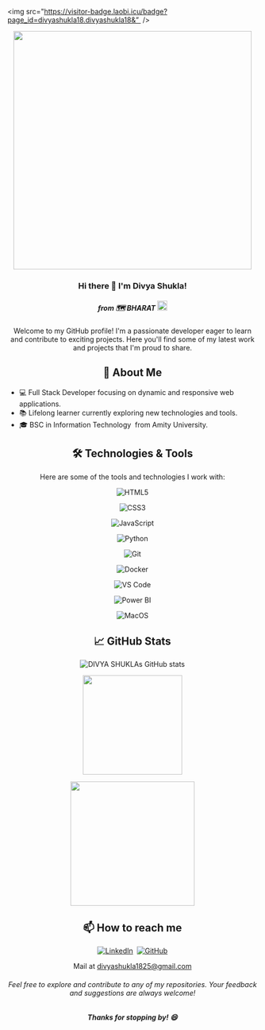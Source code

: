 <img src="https://visitor-badge.laobi.icu/badge?page_id=divyashukla18.divyashukla18&”  />

<div align="center">

<img src="https://i.giphy.com/media/v1.Y2lkPTc5MGI3NjExNHZxYWJtNmgxYTEyZHZvZTR3Z3VpdG81aTRmZnY3dnoxMGYydWZtaSZlcD12MV9pbnRlcm5hbF9naWZfYnlfaWQmY3Q9Zw/QDjpIL6oNCVZ4qzGs7/giphy.gif" width="480" height="480" >

### Hi there 👋 I'm Divya Shukla!

##### from 🗺️ BHARAT <img src="https://media.giphy.com/media/v1.Y2lkPTc5MGI3NjExNnF1NGh2bTQ2OHB4c2w1ejkybDRnaXlwbjh2Zm1oYmliN203OWFuMCZlcD12MV9pbnRlcm5hbF9naWZfYnlfaWQmY3Q9cw/3ko3ZmwnSOpPmPkBsb/giphy.gif" height="20px" width="20px">

Welcome to my GitHub profile! I'm a passionate developer eager to learn and contribute to exciting projects. Here you'll find some of my latest work and projects that I'm proud to share.

## 🚀 About Me

<UL align="left">

<li>💻 Full Stack Developer focusing on dynamic and responsive web applications.</li>

<li> 📚 Lifelong learner currently exploring new technologies and tools.</li>

<li> 🎓 BSC in Information Technology  from Amity University.</li>

</UL>

## 🛠️ Technologies & Tools

Here are some of the tools and technologies I work with:

![HTML5](https://img.shields.io/badge/-HTML5-E34F26?style=flat-square&logo=html5&logoColor=white)

![CSS3](https://img.shields.io/badge/-CSS3-1572B6?style=flat-square&logo=css3)

![JavaScript](https://img.shields.io/badge/-JavaScript-F7DF1E?style=flat-square&logo=javascript&logoColor=black)

![Python](https://img.shields.io/badge/-Python-3776AB?style=flat-square&logo=python&logoColor=white)

![Git](https://img.shields.io/badge/-Git-F05032?style=flat-square&logo=git&logoColor=white)

![Docker](https://img.shields.io/badge/-Docker-2496ED?style=flat-square&logo=docker&logoColor=white)

![VS Code](https://img.shields.io/badge/-VS%20Code-007ACC?style=flat-square&logo=visual-studio-code&logoColor=white)

![Power BI](https://img.shields.io/badge/Power%20BI-Yellow?style=flat-square&logo=PowerBI&labelColor=%235e5c57&color=%23ffc000)

![MacOS](https://img.shields.io/badge/MAC%20OS%20-949494?style=flat-square&logo=macos&logoColor=white)

## 📈 GitHub Stats

<div>

![DIVYA SHUKLAs GitHub stats](https://github-readme-stats.vercel.app/api?username=divyashukla18&show_icons=true&theme=radical)

<img src="https://github-readme-stats.vercel.app/api/top-langs?username=divyashukla18k&show_icons=true&locale=en&layout=compact&theme=radical&disable_animations=true" height="200px"><br>

<img src="https://github-profile-trophy.vercel.app/?username=divyashukla18&row=2&column=3&theme=gruvbox" height="250px">

</div>

## 📫 How to reach me

[![LinkedIn](https://img.shields.io/badge/-LinkedIn-0077B5?style=flat-square&logo=linkedin&logoColor=white)](https://www.linkedin.com/in/1divyashukla/)  [![GitHub](https://img.shields.io/badge/-GitHub-181717?style=flat-square&logo=github&logoColor=white)](https://github.com/divyashukla18)

Mail at [divyashukla1825@gmail.com](mailto:divyashukla1825@gmail.com)

###### Feel free to explore and contribute to any of my repositories. Your feedback and suggestions are always welcome!

##### Thanks for stopping by! 😄

<div>
